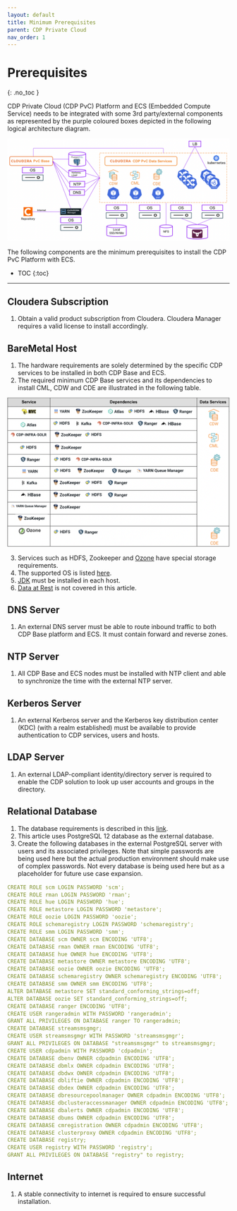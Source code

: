 ```yaml
---
layout: default
title: Minimum Prerequisites
parent: CDP Private Cloud
nav_order: 1
---
```


# Prerequisites
{: .no_toc }

CDP Private Cloud (CDP PvC) Platform and ECS (Embedded Compute Service) needs to be integrated with some 3rd party/external components as represented by the purple coloured boxes depicted in the following logical architecture diagram.

![](../../assets/images/logical_arch.png)

The following components are the minimum prerequisites to install the CDP PvC Platform with ECS.

- TOC
{:toc}

---

## Cloudera Subscription

1. Obtain a valid product subscription from Cloudera. Cloudera Manager requires a valid license to install accordingly. 

## BareMetal Host

1. The hardware requirements are solely determined by the specific CDP services to be installed in both CDP Base and ECS.
2. The required minimum CDP Base services and its dependencies to install CML, CDW and CDE are illustrated in the following table.

![](../../assets/images/base_svc_table1.png)

3. Services such as HDFS, Zookeeper and [Ozone](https://docs.cloudera.com/cdp-private-cloud-upgrade/latest/release-guide/topics/cdpdc-ozone.html) have special storage requirements.
4. The supported OS is listed [here](https://docs.cloudera.com/cdp-private-cloud-base/7.1.7/installation/topics/cdpdc-os-requirements.html).
5. [JDK](https://docs.cloudera.com/cdp-private-cloud-base/7.1.7/installation/topics/cdpdc-java-requirements.html) must be installed in each host.
6. [Data at Rest](https://docs.cloudera.com/cdp-private-cloud-base/7.1.7/installation/topics/cdpdc-data-at-rest-encryption-requirements.html) is not covered in this article.

## DNS Server

1. An external DNS server must be able to route inbound traffic to both CDP Base platform and ECS. It must contain forward and reverse zones.

## NTP Server

1. All CDP Base and ECS nodes must be installed with NTP client and able to synchronize the time with the external NTP server.

## Kerberos Server

1. An external Kerberos server and the Kerberos key distribution center (KDC) (with a realm established) must be available to provide authentication to CDP services, users and hosts.

## LDAP Server

1. An external LDAP-compliant identity/directory server is required to enable the CDP solution to look up user accounts and groups in the directory.

## Relational Database

1. The database requirements is described in this [link](https://docs.cloudera.com/cdp-private-cloud-base/7.1.7/installation/topics/cdpdc-database-requirements.html).
2. This article uses PostgreSQL 12 database as the external database.
3. Create the following databases in the external PostgreSQL server with users and its associated privileges. Note that simple passwords are being used here but the actual production environment should make use of complex passwords. Not every database is being used here but as a placeholder for future use case expansion.

  ```yaml
CREATE ROLE scm LOGIN PASSWORD 'scm';
CREATE ROLE rman LOGIN PASSWORD 'rman';
CREATE ROLE hue LOGIN PASSWORD 'hue';
CREATE ROLE metastore LOGIN PASSWORD 'metastore';
CREATE ROLE oozie LOGIN PASSWORD 'oozie';
CREATE ROLE schemaregistry LOGIN PASSWORD 'schemaregistry';
CREATE ROLE smm LOGIN PASSWORD 'smm';
CREATE DATABASE scm OWNER scm ENCODING 'UTF8';
CREATE DATABASE rman OWNER rman ENCODING 'UTF8';
CREATE DATABASE hue OWNER hue ENCODING 'UTF8';
CREATE DATABASE metastore OWNER metastore ENCODING 'UTF8';
CREATE DATABASE oozie OWNER oozie ENCODING 'UTF8';
CREATE DATABASE schemaregistry OWNER schemaregistry ENCODING 'UTF8';
CREATE DATABASE smm OWNER smm ENCODING 'UTF8';
ALTER DATABASE metastore SET standard_conforming_strings=off;
ALTER DATABASE oozie SET standard_conforming_strings=off;
CREATE DATABASE ranger ENCODING 'UTF8';
CREATE USER rangeradmin WITH PASSWORD 'rangeradmin';
GRANT ALL PRIVILEGES ON DATABASE ranger TO rangeradmin;
CREATE DATABASE streamsmsgmgr;
CREATE USER streamsmsgmgr WITH PASSWORD 'streamsmsgmgr';
GRANT ALL PRIVILEGES ON DATABASE "streamsmsgmgr" to streamsmsgmgr;
CREATE USER cdpadmin WITH PASSWORD 'cdpadmin';
CREATE DATABASE dbenv OWNER cdpadmin ENCODING 'UTF8';
CREATE DATABASE dbmlx OWNER cdpadmin ENCODING 'UTF8';
CREATE DATABASE dbdwx OWNER cdpadmin ENCODING 'UTF8';
CREATE DATABASE dbliftie OWNER cdpadmin ENCODING 'UTF8';
CREATE DATABASE dbdex OWNER cdpadmin ENCODING 'UTF8';
CREATE DATABASE dbresourcepoolmanager OWNER cdpadmin ENCODING 'UTF8';
CREATE DATABASE dbclusteraccessmanager OWNER cdpadmin ENCODING 'UTF8';
CREATE DATABASE dbalerts OWNER cdpadmin ENCODING 'UTF8';
CREATE DATABASE dbums OWNER cdpadmin ENCODING 'UTF8';
CREATE DATABASE cmregistration OWNER cdpadmin ENCODING 'UTF8';
CREATE DATABASE clusterproxy OWNER cdpadmin ENCODING 'UTF8';
CREATE DATABASE registry;
CREATE USER registry WITH PASSWORD 'registry';
GRANT ALL PRIVILEGES ON DATABASE "registry" to registry;
  ```
  
## Internet

1. A stable connectivity to internet is required to ensure successful installation.